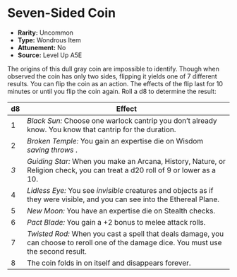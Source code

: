 
# Seven-Sided Coin

* **Rarity:** Uncommon
* **Type:** Wondrous Item
* **Attunement:** No
* **Source:** Level Up A5E


The origins of this dull gray coin are impossible to identify. Though when observed the coin has only two sides, flipping it yields one of 7 different results. You can flip the coin as an action. The effects of the flip last for 10 minutes or until you flip the coin again. Roll a d8 to determine the result: 

| **d8** | **Effect**                                                                                                                               |
| ------ | ---------------------------------------------------------------------------------------------------------------------------------------- |
| 1      | _Black Sun:_ Choose one warlock cantrip you don’t already know. You know that cantrip for the duration.                                  |
| 2      | _Broken Temple:_ You gain an expertise die on Wisdom _saving throws_ .                                                                   |
| _3_    | _Guiding Star:_ When you make an Arcana, History, Nature, or Religion check, you can treat a d20 roll of 9 or lower as a 10.             |
| 4      | _Lidless Eye:_ You see _invisible_  creatures and objects as if they were visible, and you can see into the Ethereal Plane.              |
| 5      | _New Moon:_ You have an expertise die on Stealth checks.                                                                                 |
| 6      | _Pact Blade:_ You gain a +2 bonus to melee attack rolls.                                                                                 |
| 7      | _Twisted Rod:_ When you cast a spell that deals damage, you can choose to reroll one of the damage dice. You must use the second result. |
| 8      | The coin folds in on itself and disappears forever.                                                                                      |
